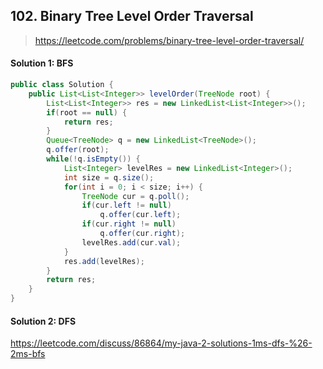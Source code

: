 ## 102. Binary Tree Level Order Traversal
> https://leetcode.com/problems/binary-tree-level-order-traversal/

#### Solution 1: BFS
```java
public class Solution {
	public List<List<Integer>> levelOrder(TreeNode root) {
		List<List<Integer>> res = new LinkedList<List<Integer>>();
		if(root == null) {
			return res;
		}
		Queue<TreeNode> q = new LinkedList<TreeNode>();
		q.offer(root);
		while(!q.isEmpty()) {
			List<Integer> levelRes = new LinkedList<Integer>();
			int size = q.size();
			for(int i = 0; i < size; i++) {
				TreeNode cur = q.poll();
				if(cur.left != null)  
				    q.offer(cur.left);
				if(cur.right != null)  
				    q.offer(cur.right);
				levelRes.add(cur.val);
			}
			res.add(levelRes);
		}
		return res;
	}
}
```
#### Solution 2: DFS
https://leetcode.com/discuss/86864/my-java-2-solutions-1ms-dfs-%26-2ms-bfs
